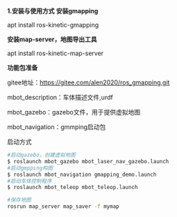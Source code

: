  **1.安装与使用方式** 
 **安装gmapping** 

apt install ros-kinetic-gmapping

 **安装map-server，地图导出工具** 

apt install ros-kinetic-map-server

 **功能包准备** 

gitee地址：https://gitee.com/alen2020/ros_gmapping.git

mbot_description：车体描述文件,urdf

mbot_gazebo：gazebo文件，用于提供虚拟地图

mbot_navigation：gmmping启动包

启动方式

```bash
#启动gazebo，创建虚拟地图
$ roslaunch mbot_gazebo mbot_laser_nav_gazebo.launch
#启动gmpping构图
$ roslaunch mbot_navigation gmapping_demo.launch
#启动车体控制程序
$ roslaunch mbot_teleop mbot_teleop.launch

#保存地图
rosrun map_server map_saver -f mymap